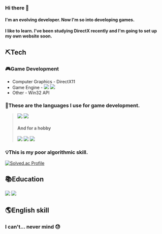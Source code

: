 ### Hi there 👋
#### I'm an evolving developer. Now I'm so into developing games.
#### I like to learn. I've been studying DirectX recently and I'm going to set up my own website soon.

## ⛏️Tech
### 🎮Game Development
* Computer Graphics - DirectX11
* Game Engine - <img src="https://img.shields.io/badge/Unreal Engine-0E1128?style=flat-square&logo=Unreal Engine"/> <img src="https://img.shields.io/badge/Unity-000000?style=flat-square&logo=Unity"/>
* Other - Win32 API
### 🚀These are the languages I use for game development.<br/>
> <img src="https://img.shields.io/badge/C++-blue.svg?style=flat-square&logo=c%2B%2B"/> <img src="https://img.shields.io/badge/-C%23-239120?logo=Csharp&style=flat-square"/>
> #### And for a hobby<br/>
> <img src="https://img.shields.io/badge/Kotlin-7F52FF?style=flat-square&logo=Kotlin&logoColor=white"/> <img src="https://img.shields.io/badge/Python-3776AB?style=flat-square&logo=Python&logoColor=white"/> <img src="https://img.shields.io/badge/Java-007396?style=flat-square&logo=Java&logoColor=white"/>

### 💡This is my poor algorithmic skill.
[![Solved.ac Profile](http://mazassumnida.wtf/api/v2/generate_badge?boj=yun990112)](https://solved.ac/yun990112/)

## 📚Education
<img src="https://img.shields.io/badge/POCU-C%2B%2B%20unmanaged%20programming-red?style=flat-square"/> <img src="https://img.shields.io/badge/-YEUNGJIN%20UNIVERSITY-lightgreen?style=flat-square"/>

## 🌎English skill
### I can't... never mind 😓
<!--
**NaYoonYeol/NaYoonYeol** is a ✨ _special_ ✨ repository because its `README.md` (this file) appears on your GitHub profile.

Here are some ideas to get you started:

- 🔭 I’m currently working on ...
- 🌱 I’m currently learning ...
- 👯 I’m looking to collaborate on ...
- 🤔 I’m looking for help with ...
- 💬 Ask me about ...
- 📫 How to reach me: ...
- 😄 Pronouns: ...
- ⚡ Fun fact: ...
-->
